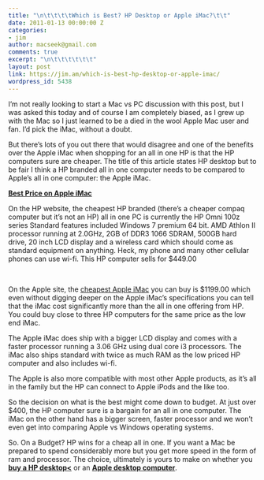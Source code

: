 ```yaml
---
title: "\n\t\t\t\tWhich is Best? HP Desktop or Apple iMac?\t\t"
date: 2011-01-13 00:00:00 Z
categories:
- jim
author: macseek@gmail.com
comments: true
excerpt: "\n\t\t\t\t\t\t"
layout: post
link: https://jim.am/which-is-best-hp-desktop-or-apple-imac/
wordpress_id: 5438
---
```


I’m not really looking to start a Mac vs PC discussion with this post, but I was asked this today and of course I am completely biased, as I grew up with the Mac so I just learned to be a died in the wool Apple Mac user and fan. I’d pick the iMac, without a doubt.




But there’s lots of you out there that would disagree and one of the benefits over the Apple iMac when shopping for an all in one HP is that the HP computers sure are cheaper. The title of this article states HP desktop but to be fair I think a HP branded all in one computer needs to be compared to Apple’s all in one computer: the Apple iMac.




**[Best Price on Apple iMac](http://www.amazon.com/gp/product/B002QQ8IO6/ref=as_li_ss_tl?ie=UTF8&tag=ramseeker-20&linkCode=as2&camp=1789&creative=390957&creativeASIN=B002QQ8IO6)**




On the HP website, the cheapest HP branded (there’s a cheaper compaq computer but it’s not an HP) all in one PC is currently the HP Omni 100z series Standard features included Windows 7 premium 64 bit. AMD Athlon II processor running at 2.0GHz, 2GB of DDR3 1066 SDRAM, 500GB hard drive, 20 inch LCD display and a wireless card which should come as standard equipment on anything. Heck, my phone and many other cellular phones can use wi-fi. This HP computer sells for $449.00




 




On the Apple site, the [cheapest Apple iMac](http://www.amazon.com/s/?_encoding=UTF8&camp=1789&creative=390957&field-keywords=imac&linkCode=ur2&tag=ramseeker-20&url=search-alias%3Daps&linkId=2M6BG7UFW75WM6QM) you can buy is $1199.00 which even without digging deeper on the Apple iMac’s specifications you can tell that the iMac cost significantly more than the all in one offering from HP. You could buy close to three HP computers for the same price as the low end iMac.




The Apple iMac does ship with a bigger LCD display and comes with a faster processor running a 3.06 GHz using dual core i3 processors. The iMac also ships standard with twice as much RAM as the low priced HP computer and also includes wi-fi.




The Apple is also more compatible with most other Apple products, as it’s all in the family but the HP can connect to Apple iPods and the like too.




So the decision on what is the best might come down to budget. At just over $400, the HP computer sure is a bargain for an all in one computer. The iMac on the other hand has a bigger screen, faster processor and we won’t even get into comparing Apple vs Windows operating systems.




So. On a Budget? HP wins for a cheap all in one. If you want a Mac be prepared to spend considerably more but you get more speed in the form of ram and processor. The choice, ultimately is yours to make on whether you [**buy a HP desktop<**](http://www.amazon.com/gp/redirect.html?ie=UTF8&location=http%3A%2F%2Fwww.amazon.com%2Fs%3Fie%3DUTF8%26x%3D0%26ref_%3Dnb_sb_noss%26y%3D0%26field-keywords%3Dhp%2520desktop%26url%3Dsearch-alias%253Daps&tag=ramseeker-20&linkCode=ur2&camp=1789&creative=390957) or an [**Apple desktop computer**](http://www.amazon.com/gp/redirect.html?ie=UTF8&location=http%3A%2F%2Fwww.amazon.com%2Fs%3Fie%3DUTF8%26x%3D0%26ref_%3Dnb_sb_noss%26y%3D0%26field-keywords%3Dhp%2520desktop%26url%3Dsearch-alias%253Daps&tag=ramseeker-20&linkCode=ur2&camp=1789&creative=390957).


		
